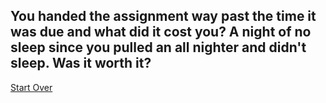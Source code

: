You handed the assignment way past the time it was due and what did it cost you? A night of no sleep since you pulled an all nighter and didn't sleep. Was it worth it?
---
[Start Over](../HavingHwDue.md)
